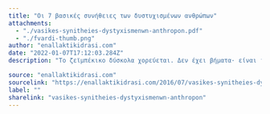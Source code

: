 ```yaml
---
title: "Οι 7 βασικές συνήθειες των δυστυχισμένων ανθρώπων"
attachments:
  - "./vasikes-synitheies-dystyxismenwn-anthropon.pdf"
  - "./fvardi-thumb.png"
author: "enallaktikidrasi.com"
date: "2022-01-07T17:12:03.284Z"
description: "Το ζεϊμπέκικο δύσκολα χορεύεται. Δεν έχει βήματα· είναι ιερατικός χορός με εσωτερική ένταση και νόημα που ο χορευτής οφείλει να το γνωρίζει και να το σέβεται."

source: "enallaktikidrasi.com"
sourcelink: "https://enallaktikidrasi.com/2016/07/vasikes-synitheies-dystyxismenwn-anthropon/"
label: ""
sharelink: "vasikes-synitheies-dystyxismenwn-anthropon"
---
```

